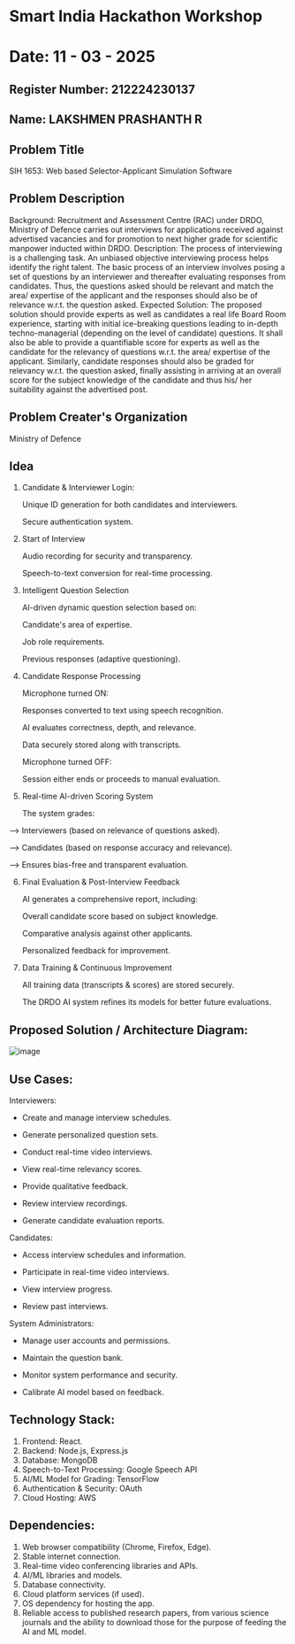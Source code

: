 # Smart India Hackathon Workshop
# Date: 11 - 03 - 2025 
## Register Number: 212224230137
## Name:  LAKSHMEN PRASHANTH R
## Problem Title

SIH 1653: Web based Selector-Applicant Simulation Software
## Problem Description
Background: Recruitment and Assessment Centre (RAC) under DRDO, Ministry of Defence carries out interviews for applications received against advertised vacancies and for promotion to next higher grade for scientific manpower inducted within DRDO. Description: The process of interviewing is a challenging task. An unbiased objective interviewing process helps identify the right talent. The basic process of an interview involves posing a set of questions by an interviewer and thereafter evaluating responses from candidates. Thus, the questions asked should be relevant and match the area/ expertise of the applicant and the responses should also be of relevance w.r.t. the question asked. Expected Solution: The proposed solution should provide experts as well as candidates a real life Board Room experience, starting with initial ice-breaking questions leading to in-depth techno-managerial (depending on the level of candidate) questions. It shall also be able to provide a quantifiable score for experts as well as the candidate for the relevancy of questions w.r.t. the area/ expertise of the applicant. Similarly, candidate responses should also be graded for relevancy w.r.t. the question asked, finally assisting in arriving at an overall score for the subject knowledge of the candidate and thus his/ her suitability against the advertised post.

## Problem Creater's Organization
Ministry of Defence

## Idea
1. Candidate & Interviewer Login:

   Unique ID generation for both candidates and interviewers.

   Secure authentication system.

2. Start of Interview 

   Audio recording for security and transparency.

   Speech-to-text conversion for real-time processing.

3. Intelligent Question Selection

   AI-driven dynamic question selection based on:

   Candidate's area of expertise.

   Job role requirements.

   Previous responses (adaptive questioning).

4. Candidate Response Processing

   Microphone turned ON:

   Responses converted to text using speech recognition.

   AI evaluates correctness, depth, and relevance.

   Data securely stored along with transcripts.

   Microphone turned OFF:

   Session either ends or proceeds to manual evaluation.

5. Real-time AI-driven Scoring System

   The system grades:

 --> Interviewers (based on relevance of questions asked).

 --> Candidates (based on response accuracy and relevance).

 --> Ensures bias-free and transparent evaluation.

6. Final Evaluation & Post-Interview Feedback

   AI generates a comprehensive report, including:

   Overall candidate score based on subject knowledge.

   Comparative analysis against other applicants.

   Personalized feedback for improvement.

7. Data Training & Continuous Improvement

   All training data (transcripts & scores) are stored securely.

   The DRDO AI system refines its models for better future evaluations.


## Proposed Solution / Architecture Diagram:

![image](https://github.com/user-attachments/assets/7c9122f8-fdbb-482e-8162-ce4131f936f2)



## Use Cases:

Interviewers:

* Create and manage interview schedules.

* Generate personalized question sets.

* Conduct real-time video interviews.

* View real-time relevancy scores.

* Provide qualitative feedback.

* Review interview recordings.

* Generate candidate evaluation reports.

Candidates:

* Access interview schedules and information.

* Participate in real-time video interviews.

* View interview progress.

* Review past interviews.

System Administrators:

* Manage user accounts and permissions.

* Maintain the question bank.

* Monitor system performance and security.

* Calibrate AI model based on feedback.

## Technology Stack:

1. Frontend: React.
2. Backend: Node.js, Express.js
3. Database: MongoDB
4. Speech-to-Text Processing: Google Speech API
5. AI/ML Model for Grading: TensorFlow
6. Authentication & Security: OAuth
7. Cloud Hosting: AWS

## Dependencies:

1. Web browser compatibility (Chrome, Firefox, Edge).
2. Stable internet connection.
3. Real-time video conferencing libraries and APIs.
4. AI/ML libraries and models.
5. Database connectivity.
6. Cloud platform services (if used).
7. OS dependency for hosting the app.
8. Reliable access to published research papers, from various science journals and the ability to download those for the purpose of feeding the AI and ML model.



